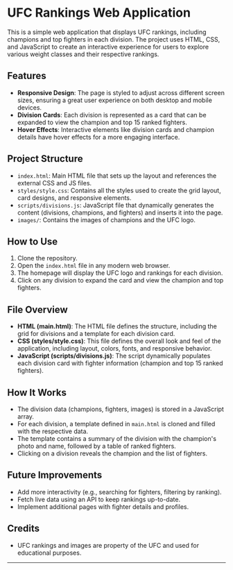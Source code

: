 # UFC Rankings Web Application

This is a simple web application that displays UFC rankings, including champions and top fighters in each division. The project uses HTML, CSS, and JavaScript to create an interactive experience for users to explore various weight classes and their respective rankings.

## Features

- **Responsive Design**: The page is styled to adjust across different screen sizes, ensuring a great user experience on both desktop and mobile devices.
- **Division Cards**: Each division is represented as a card that can be expanded to view the champion and top 15 ranked fighters.
- **Hover Effects**: Interactive elements like division cards and champion details have hover effects for a more engaging interface.

## Project Structure

- `index.html`: Main HTML file that sets up the layout and references the external CSS and JS files.
- `styles/style.css`: Contains all the styles used to create the grid layout, card designs, and responsive elements.
- `scripts/divisions.js`: JavaScript file that dynamically generates the content (divisions, champions, and fighters) and inserts it into the page.
- `images/`: Contains the images of champions and the UFC logo.

## How to Use

1. Clone the repository.
2. Open the `index.html` file in any modern web browser.
3. The homepage will display the UFC logo and rankings for each division.
4. Click on any division to expand the card and view the champion and top fighters.
   
## File Overview

- **HTML (main.html)**: The HTML file defines the structure, including the grid for divisions and a template for each division card.
- **CSS (styles/style.css)**: This file defines the overall look and feel of the application, including layout, colors, fonts, and responsive behavior.
- **JavaScript (scripts/divisions.js)**: The script dynamically populates each division card with fighter information (champion and top 15 ranked fighters).

## How It Works

- The division data (champions, fighters, images) is stored in a JavaScript array.
- For each division, a template defined in `main.html` is cloned and filled with the respective data.
- The template contains a summary of the division with the champion's photo and name, followed by a table of ranked fighters.
- Clicking on a division reveals the champion and the list of fighters.

## Future Improvements

- Add more interactivity (e.g., searching for fighters, filtering by ranking).
- Fetch live data using an API to keep rankings up-to-date.
- Implement additional pages with fighter details and profiles.

## Credits

- UFC rankings and images are property of the UFC and used for educational purposes.
  
---

